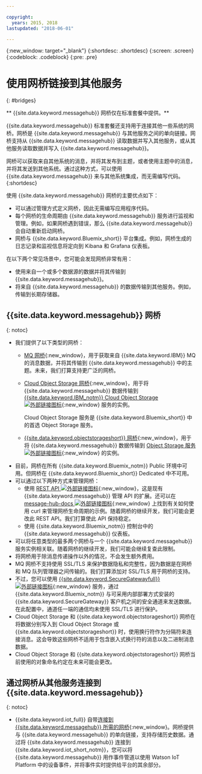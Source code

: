 ```yaml
---

copyright:
  years: 2015, 2018
lastupdated: "2018-06-01"

---
```


{:new_window: target="_blank"}
{:shortdesc: .shortdesc}
{:screen: .screen}
{:codeblock: .codeblock}
{:pre: .pre}

# 使用网桥链接到其他服务
{: #bridges}

** {{site.data.keyword.messagehub}} 网桥仅在标准套餐中提供。**
<br/>

{{site.data.keyword.messagehub}} 标准套餐还支持用于连接其他一些系统的网桥。网桥是 {{site.data.keyword.messagehub}} 与其他服务之间的单向链接。网桥支持从 {{site.data.keyword.messagehub}} 读取数据并写入其他服务，或从其他服务读取数据并写入 {{site.data.keyword.messagehub}}。

网桥可以获取来自其他系统的消息，并将其发布到主题，或者使用主题中的消息，并将其发送到其他系统。通过这种方式，可以使用 {{site.data.keyword.messagehub}} 来与其他系统集成，而无需编写代码。
{:shortdesc}

使用 {{site.data.keyword.messagehub}} 网桥的主要优点如下：  

* 可以通过管理方式定义网桥，因此无需编写应用程序代码。
* 每个网桥的生命周期由 {{site.data.keyword.messagehub}} 服务进行监视和管理。例如，如果网桥遇到错误，那么 {{site.data.keyword.messagehub}} 会自动重新启动网桥。
* 网桥与 {{site.data.keyword.Bluemix_short}} 平台集成。例如，网桥生成的日志记录和监视信息将定向到 Kibana 和 Grafana 仪表板。

在以下两个常见场景中，您可能会发现网桥非常有用：

* 使用来自一个或多个数据源的数据并将其传输到 {{site.data.keyword.messagehub}}。
* 将来自 {{site.data.keyword.messagehub}} 的数据传输到其他服务。例如，传输到长期存储器。

## {{site.data.keyword.messagehub}} 网桥
{: notoc}

* 我们提供了以下类型的网桥： 
  - [MQ 网桥](/docs/services/EventStreams/eventstreams105.html){:new_window}，用于获取来自 {{site.data.keyword.IBM}} MQ 的消息数据，并将其传输到 {{site.data.keyword.messagehub}} 中的主题。未来，我们打算支持更广泛的网桥。
  - [Cloud Object Storage 网桥](/docs/services/EventStreams/eventstreams115.html){:new_window}，用于将 {{site.data.keyword.messagehub}} 数据传输到 [{{site.data.keyword.IBM_notm}} Cloud Object Storage ![外部链接图标](../../icons/launch-glyph.svg "外部链接图标")](/docs/services/cloud-object-storage/about-cos.html){:new_window} 服务的实例。 
    
    Cloud Object Storage 服务是 {{site.data.keyword.Bluemix_short}} 中的首选 Object Storage 服务。
  - [{{site.data.keyword.objectstorageshort}} 网桥](/docs/services/EventStreams/eventstreams089.html){:new_window}，用于将 {{site.data.keyword.messagehub}} 数据传输到 [Object Storage 服务 ![外部链接图标](../../icons/launch-glyph.svg "外部链接图标")](/docs/services/ObjectStorage/index.html){:new_window} 的实例。
* 目前，网桥在所有 {{site.data.keyword.Bluemix_notm}} Public 环境中可用。但网桥在 {{site.data.keyword.Bluemix_short}} Dedicated 中不可用。
* 可以通过以下两种方式来管理网桥：
  - 使用 [REST API ![外部链接图标](../../icons/launch-glyph.svg "外部链接图标")](https://github.com/ibm-messaging/event-streams-docs){:new_window}，这是现有 {{site.data.keyword.messagehub}} 管理 API 的扩展。还可以在 [message-hub-docs ![外部链接图标](../../icons/launch-glyph.svg "外部链接图标")](https://github.com/ibm-messaging/event-streams-docs){:new_window} 上找到有关如何使用 curl 来管理网桥生命周期的示例。随着网桥的继续开发，我们可能会更改此 REST API。我们打算使此 API 保持稳定。
  - 使用 {{site.data.keyword.Bluemix_notm}} 控制台中的 {{site.data.keyword.messagehub}} 仪表板。
* 可以将任意类型的最多两个网桥与一个 {{site.data.keyword.messagehub}} 服务实例相关联。随着网桥的继续开发，我们可能会继续复查此限制。
* 将网桥用于除消息传递操作以外的情况，不会发生额外费用。
* MQ 网桥不支持使用 SSL/TLS 来保护数据隐私和完整性，因为数据是在网桥和 MQ 队列管理器之间传输的。我们打算添加对 SSL/TLS 用于网桥的支持。 
* 不过，您可以使用 [{{site.data.keyword.SecureGatewayfull}} ![外部链接图标](../../icons/launch-glyph.svg "外部链接图标")](/docs/services/SecureGateway/secure_gateway.html){:new_window} 服务，通过 {{site.data.keyword.Bluemix_notm}} 与可采用内部部署方式安装的 {{site.data.keyword.SecureGateway}} 客户机之间的安全通道来发送数据。在此配置中，通道任一端的通信均未使用 SSL/TLS 进行保护。
* Cloud Object Storage 和 {{site.data.keyword.objectstorageshort}} 网桥在将数据分别写入到 Cloud Object Storage 或 {{site.data.keyword.objectstorageshort}} 时，使用换行符作为分隔符来连接消息。这会导致这些网桥不适用于包含嵌入式换行符的消息以及二进制消息数据。
* Cloud Object Storage 和 {{site.data.keyword.objectstorageshort}} 网桥当前使用的对象命名约定在未来可能会更改。

## 通过网桥从其他服务连接到 {{site.data.keyword.messagehub}}
{: notoc}

* {{site.data.keyword.iot_full}} 自带[连接到 {{site.data.keyword.messagehub}} 所需的网桥](/docs/services/EventStreams/eventstreams119.html){:new_window}。网桥提供与 {{site.data.keyword.messagehub}} 的单向链接，支持存储历史数据。通过将 {{site.data.keyword.messagehub}} 连接到 {{site.data.keyword.iot_short_notm}}，您可以将 {{site.data.keyword.messagehub}} 用作事件管道以使用 Watson IoT Platform 中的设备事件，并将事件实时提供给平台的其余部分。 


